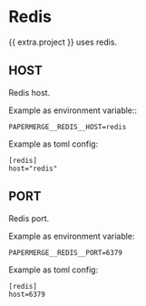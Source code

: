 # Redis


{{ extra.project }} uses redis.


## HOST

Redis host.

Example as environment variable::

    PAPERMERGE__REDIS__HOST=redis

Example as toml config:

    [redis]
    host="redis"


## PORT

Redis port.

Example as environment variable:

    PAPERMERGE__REDIS__PORT=6379

Example as toml config:

    [redis]
    host=6379
